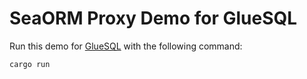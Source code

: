 # SeaORM Proxy Demo for GlueSQL

Run this demo for [GlueSQL](https://gluesql.org/) with the following command:

```bash
cargo run
```
